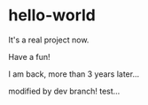 # hello-world
It's a real project now.

Have a fun!

I am back, more than 3 years later...

modified by dev branch! test...
